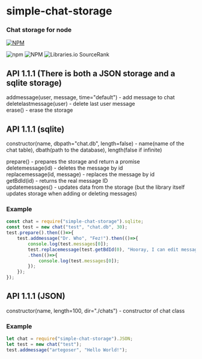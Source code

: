 # simple-chat-storage
### Chat storage for node  
[![NPM](https://nodei.co/npm/simple-chat-storage.png)](https://nodei.co/npm/simple-chat-storage/)  

![npm](https://img.shields.io/npm/v/simple-chat-storage)
![NPM](https://img.shields.io/npm/l/simple-chat-storage)
![Libraries.io SourceRank](https://img.shields.io/librariesio/sourcerank/npm/simple-chat-storage)

## API 1.1.1 (There is both a JSON storage and a sqlite storage)
  
addmessage(user, message, time="default") - add message to chat  
deletelastmessage(user) - delete last user message  
erase() - erase the storage

## API 1.1.1 (sqlite)

constructor(name, dbpath="chat.db", length=false) - name(name of the chat table),  dbath(path to the database), length(false if infinite)

prepare() - prepares the storage and return a promise  
deletemessage(id) - deletes the message by id  
replacemessage(id, message) - replaces the message by id  
getBdId(id) - returns the real message ID  
updatemessages() - updates data from the storage (but the library itself updates storage when adding or deleting messages)  

### Example
```javascript
const chat = require("simple-chat-storage").sqlite;
const test = new chat("test", "chat.db", 30);
test.prepare().then(()=>{
	test.addmessage("Dr. Who", "Fez!").then(()=>{
		console.log(test.messages[0]);
		test.replacemessage(test.getBdId(0), "Hooray, I can edit messages.")
		.then(()=>{
			console.log(test.messages[0]);
		});
	});
});
```

## API 1.1.1 (JSON)

constructor(name, length=100, dir="./chats") - constructor of chat class  

### Example
```javascript
let chat = require("simple-chat-storage").JSON;
let test = new chat("test");
test.addmessage("artegoser", "Hello World!");
```